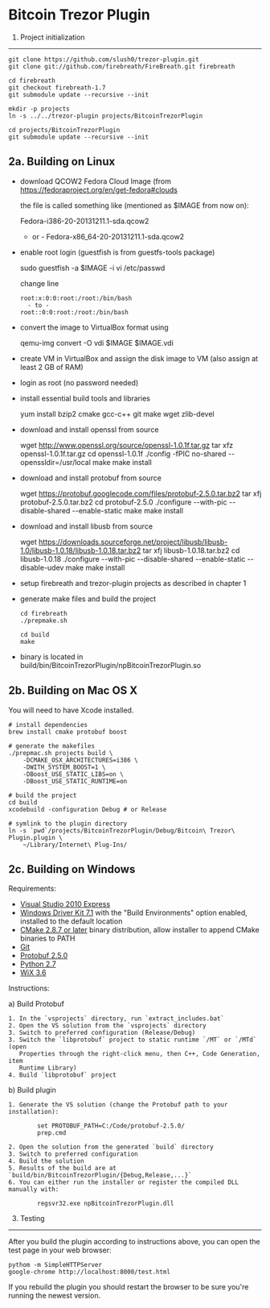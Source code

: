 Bitcoin Trezor Plugin
=====================

1. Project initialization
-------------------------

    git clone https://github.com/slush0/trezor-plugin.git
    git clone git://github.com/firebreath/FireBreath.git firebreath

    cd firebreath
    git checkout firebreath-1.7
    git submodule update --recursive --init

    mkdir -p projects
    ln -s ../../trezor-plugin projects/BitcoinTrezorPlugin

    cd projects/BitcoinTrezorPlugin
    git submodule update --recursive --init


2a. Building on Linux
---------------------

* download QCOW2 Fedora Cloud Image (from https://fedoraproject.org/en/get-fedora#clouds

  the file is called something like (mentioned as $IMAGE from now on):

    Fedora-i386-20-20131211.1-sda.qcow2
    - or -
    Fedora-x86_64-20-20131211.1-sda.qcow2

* enable root login (guestfish is from guestfs-tools package)

    sudo guestfish -a $IMAGE -i vi /etc/passwd

    change line

      root:x:0:0:root:/root:/bin/bash
        - to -
      root::0:0:root:/root:/bin/bash

* convert the image to VirtualBox format using

    qemu-img convert -O vdi $IMAGE $IMAGE.vdi

* create VM in VirtualBox and assign the disk image to VM (also assign at least 2 GB of RAM)

* login as root (no password needed)

* install essential build tools and libraries

    yum install bzip2 cmake gcc-c++ git make wget zlib-devel

* download and install openssl from source

    wget http://www.openssl.org/source/openssl-1.0.1f.tar.gz
    tar xfz openssl-1.0.1f.tar.gz
    cd openssl-1.0.1f
    ./config -fPIC no-shared --openssldir=/usr/local
    make
    make install

* download and install protobuf from source

    wget https://protobuf.googlecode.com/files/protobuf-2.5.0.tar.bz2
    tar xfj protobuf-2.5.0.tar.bz2
    cd protobuf-2.5.0
    ./configure --with-pic --disable-shared --enable-static
    make
    make install

* download and install libusb from source

    wget https://downloads.sourceforge.net/project/libusb/libusb-1.0/libusb-1.0.18/libusb-1.0.18.tar.bz2
    tar xfj libusb-1.0.18.tar.bz2
    cd libusb-1.0.18
    ./configure --with-pic --disable-shared --enable-static --disable-udev
    make
    make install

* setup firebreath and trezor-plugin projects as described in chapter 1

* generate make files and build the project

      cd firebreath
      ./prepmake.sh

      cd build
      make

* binary is located in build/bin/BitcoinTrezorPlugin/npBitcoinTrezorPlugin.so

2b. Building on Mac OS X
------------------------

You will need to have Xcode installed.

    # install dependencies
    brew install cmake protobuf boost

    # generate the makefiles
    ./prepmac.sh projects build \
        -DCMAKE_OSX_ARCHITECTURES=i386 \
        -DWITH_SYSTEM_BOOST=1 \
        -DBoost_USE_STATIC_LIBS=on \
        -DBoost_USE_STATIC_RUNTIME=on

    # build the project
    cd build
    xcodebuild -configuration Debug # or Release

    # symlink to the plugin directory
    ln -s `pwd`/projects/BitcoinTrezorPlugin/Debug/Bitcoin\ Trezor\ Plugin.plugin \
        ~/Library/Internet\ Plug-Ins/

2c. Building on Windows
-----------------------

Requirements:

- [Visual Studio 2010 Express](http://www.visualstudio.com/en-us/downloads#d-2010-express)
- [Windows Driver Kit 7.1](http://www.microsoft.com/en-us/download/details.aspx?id=11800)
  with the "Build Environments" option enabled, installed to the
  default location
- [CMake 2.8.7 or later](http://www.cmake.org/cmake/resources/software.html)
  binary distribution, allow installer to append CMake binaries to
  PATH
- [Git](http://msysgit.github.io/)
- [Protobuf 2.5.0](https://protobuf.googlecode.com/files/protobuf-2.5.0.zip)
- [Python 2.7](http://python.org/download/)
- [WiX 3.6](http://wix.codeplex.com/releases/view/93929)

Instructions:

a) Build Protobuf

    1. In the `vsprojects` directory, run `extract_includes.bat`
    2. Open the VS solution from the `vsprojects` directory
    3. Switch to preferred configuration (Release/Debug)
    3. Switch the `libprotobuf` project to static runtime `/MT` or `/MTd` (open
       Properties through the right-click menu, then C++, Code Generation, item
       Runtime Library)
    4. Build `libprotobuf` project

b) Build plugin

    1. Generate the VS solution (change the Protobuf path to your installation):

            set PROTOBUF_PATH=C:/Code/protobuf-2.5.0/
            prep.cmd

    2. Open the solution from the generated `build` directory
    3. Switch to preferred configuration
    4. Build the solution
    5. Results of the build are at `build/bin/BitcoinTrezorPlugin/{Debug,Release,...}`
    6. You can either run the installer or register the compiled DLL manually with:

            regsvr32.exe npBitcoinTrezorPlugin.dll

3. Testing
----------

After you build the plugin according to instructions above, you can
open the test page in your web browser:

    pythom -m SimpleHTTPServer
    google-chrome http://localhost:8000/test.html

If you rebuild the plugin you should restart the browser to be sure
you're running the newest version.
